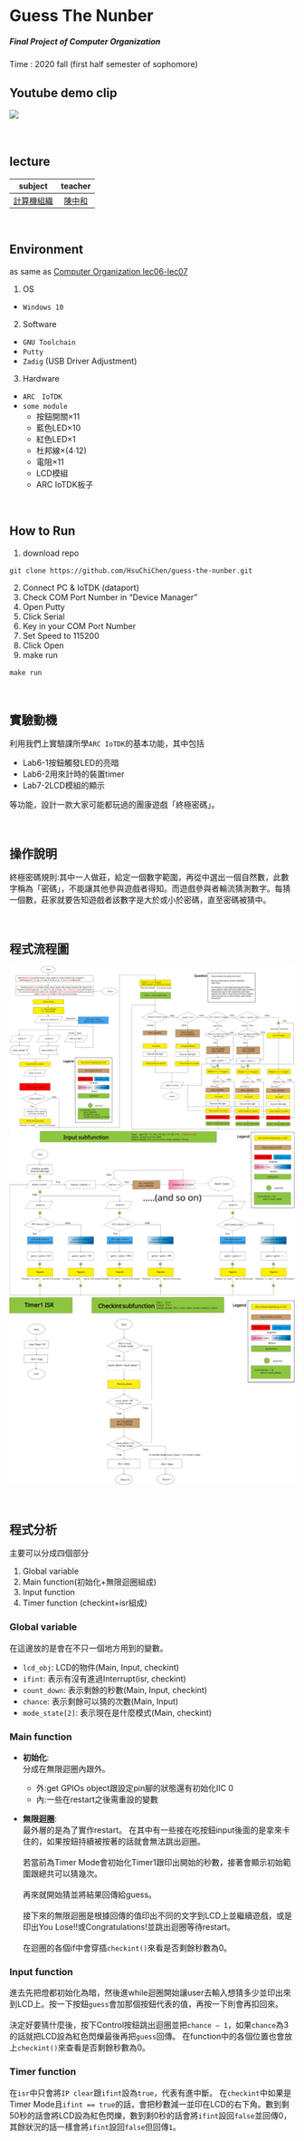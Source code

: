 # Guess The Nunber
##### Final Project of Computer Organization
Time : 2020 fall (first half semester of sophomore)

## Youtube demo clip
[![](img/demo_clip.svg)](https://www.youtube.com/watch?v=LY89O8TjXG8)

<br>

## lecture

|subject|teacher|
|:-:|:-:|
|[計算機組織](http://class-qry.acad.ncku.edu.tw/syllabus/online_display.php?syear=0109&sem=1&co_no=E221700&class_code=2)|[陳中和](https://caslab.ee.ncku.edu.tw/)|

<br>

## Environment
as same as [Computer Organization lec06-lec07](https://github.com/HsuChiChen/computer-organization)

1. OS
- `Windows 10`
2. Software
- `GNU Toolchain`
- `Putty`
- `Zadig` (USB Driver Adjustment)
3. Hardware
- `ARC　IoTDK`
- `some module`
    - 按鈕開關×11
    - 藍色LED×10
    - 紅色LED×1
    - 杜邦線×(4∙12)
    - 電阻×11
    - LCD模組
    - ARC IoTDK板子

<br>

## How to Run
1. download repo
```
git clone https://github.com/HsuChiChen/guess-the-nunber.git
```
2. Connect PC & IoTDK (dataport)
3. Check COM Port Number in “Device Manager”
4. Open Putty
5. Click Serial
6. Key in your COM Port Number
7. Set Speed to 115200
8. Click Open
9. make run
```
make run
```

<br>

## 實驗動機
利用我們上實驗課所學`ARC IoTDK`的基本功能，其中包括
- Lab6-1按鈕觸發LED的亮暗
- Lab6-2用來計時的裝置timer
- Lab7-2LCD模組的顯示

等功能，設計一款大家可能都玩過的團康遊戲「終極密碼」。

<br>

## 操作說明
終極密碼規則:其中一人做莊，給定一個數字範圍，再從中選出一個自然數，此數字稱為「密碼」，不能讓其他參與遊戲者得知。而遊戲參與者輪流猜測數字。每猜一個數，莊家就要告知遊戲者該數字是大於或小於密碼，直至密碼被猜中。

<br>

## 程式流程圖
![](img/main_fun.svg)
![](img/sub_fun.svg)
![](img/sub_fun_2.svg)

<br>

## 程式分析
主要可以分成四個部分
1. Global variable
2. Main function(初始化+無限迴圈組成)
3. Input function
4. Timer function (checkint+isr組成)

### Global variable
在這邊放的是會在不只一個地方用到的變數。
- `lcd_obj`: LCD的物件(Main, Input, checkint)
- `ifint`: 表示有沒有進過Interrupt(isr, checkint)
- `count_down`: 表示剩餘的秒數(Main, Input, checkint)
- `chance`: 表示剩餘可以猜的次數(Main, Input)
- `mode_state[2]`: 表示現在是什麼模式(Main, checkint)

### Main function
- **初始化**:<br>
分成在無限迴圈內跟外。
    - 外:get GPIOs object跟設定pin腳的狀態還有初始化IIC 0
    - 內:一些在restart之後需重設的變數

- **無限迴圈**:<br>
最外層的是為了實作restart。
在其中有一些接在吃按鈕input後面的是拿來卡住的，如果按鈕持續被按著的話就會無法跳出迴圈。
<br><br>
若當前為Timer Mode會初始化Timer1跟印出開始的秒數，接著會顯示初始範圍跟總共可以猜幾次。
<br><br>
再來就開始猜並將結果回傳給guess。
<br><br>
接下來的無限迴圈是根據回傳的值印出不同的文字到LCD上並繼續遊戲，或是印出You Lose!!或Congratulations!並跳出迴圈等待restart。
<br><br>
在迴圈的各個if中會穿插`checkint()`來看是否剩餘秒數為0。

### Input function
進去先把燈都初始化為暗，然後進while迴圈開始讓user去輸入想猜多少並印出來到LCD上。按一下按鈕`guess`會加那個按鈕代表的值，再按一下則會再扣回來。
<br><br>
決定好要猜什麼後，按下Control按鈕跳出迴圈並把`chance – 1`，如果`chance`為3的話就把LCD設為紅色閃爍最後再把`guess`回傳。
在function中的各個位置也會放上`checkint()`來查看是否剩餘秒數為0。

### Timer function
在`isr`中只會將`IP clear`跟`ifint`設為`true`，代表有進中斷。
在`checkint`中如果是Timer Mode且`ifint == true`的話，會把秒數減一並印在LCD的右下角。數到剩50秒的話會將LCD設為紅色閃爍，數到剩0秒的話會將`ifint`設回`false`並回傳0，其餘狀況的話一樣會將`ifint`設回`false`但回傳`1`。